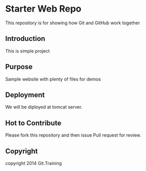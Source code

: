 # Starter Web Repo

This repository is for showing how Git and GitHub work together

## Introduction

This is simple project

## Purpose

Sample website with plenty of files for demos

## Deployment

We will be diployed at tomcat server.

## Hot to Contribute

Please fork this repository and then issue Pull request for review.

## Copyright
copyright 2014 Git.Training